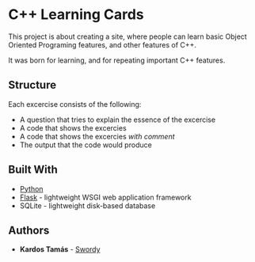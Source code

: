 # C++ Learning Cards
This project is about creating a site, where people can learn basic Object Oriented Programing features, and other features of C++.

It was born for learning, and for repeating important C++ features.

## Structure
Each excercise consists of the following:
* A question that tries to explain the essence of the excercise
* A code that shows the excercies
* A code that shows the excercies *with comment*
* The output that the code would produce

## Built With
* [Python](https://www.python.org/)
* [Flask](https://palletsprojects.com/p/flask/) - lightweight WSGI web application framework
* SQLite - lightweight disk-based database


## Authors

* **Kardos Tamás** - [Swordy](https://github.com/swordey)
